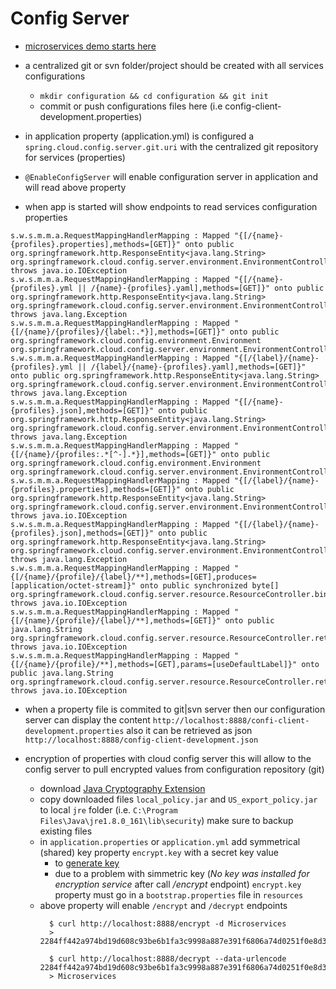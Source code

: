 # Config Server
* [microservices demo starts here](https://github.com/maurofokker/microservices-demo)

* a centralized git or svn folder/project should be created with all services configurations
  * `mkdir configuration && cd configuration && git init`
  * commit or push configurations files here (i.e config-client-development.properties)

* in application property (application.yml) is configured a `spring.cloud.config.server.git.uri` with the centralized
git repository for services (properties)
* `@EnableConfigServer` will enable configuration server in application and will read above property
* when app is started will show endpoints to read services configuration properties

```
s.w.s.m.m.a.RequestMappingHandlerMapping : Mapped "{[/{name}-{profiles}.properties],methods=[GET]}" onto public org.springframework.http.ResponseEntity<java.lang.String> org.springframework.cloud.config.server.environment.EnvironmentController.properties(java.lang.String,java.lang.String,boolean) throws java.io.IOException
s.w.s.m.m.a.RequestMappingHandlerMapping : Mapped "{[/{name}-{profiles}.yml || /{name}-{profiles}.yaml],methods=[GET]}" onto public org.springframework.http.ResponseEntity<java.lang.String> org.springframework.cloud.config.server.environment.EnvironmentController.yaml(java.lang.String,java.lang.String,boolean) throws java.lang.Exception
s.w.s.m.m.a.RequestMappingHandlerMapping : Mapped "{[/{name}/{profiles}/{label:.*}],methods=[GET]}" onto public org.springframework.cloud.config.environment.Environment org.springframework.cloud.config.server.environment.EnvironmentController.labelled(java.lang.String,java.lang.String,java.lang.String)
s.w.s.m.m.a.RequestMappingHandlerMapping : Mapped "{[/{label}/{name}-{profiles}.yml || /{label}/{name}-{profiles}.yaml],methods=[GET]}" onto public org.springframework.http.ResponseEntity<java.lang.String> org.springframework.cloud.config.server.environment.EnvironmentController.labelledYaml(java.lang.String,java.lang.String,java.lang.String,boolean) throws java.lang.Exception
s.w.s.m.m.a.RequestMappingHandlerMapping : Mapped "{[/{name}-{profiles}.json],methods=[GET]}" onto public org.springframework.http.ResponseEntity<java.lang.String> org.springframework.cloud.config.server.environment.EnvironmentController.jsonProperties(java.lang.String,java.lang.String,boolean) throws java.lang.Exception
s.w.s.m.m.a.RequestMappingHandlerMapping : Mapped "{[/{name}/{profiles:.*[^-].*}],methods=[GET]}" onto public org.springframework.cloud.config.environment.Environment org.springframework.cloud.config.server.environment.EnvironmentController.defaultLabel(java.lang.String,java.lang.String)
s.w.s.m.m.a.RequestMappingHandlerMapping : Mapped "{[/{label}/{name}-{profiles}.properties],methods=[GET]}" onto public org.springframework.http.ResponseEntity<java.lang.String> org.springframework.cloud.config.server.environment.EnvironmentController.labelledProperties(java.lang.String,java.lang.String,java.lang.String,boolean) throws java.io.IOException
s.w.s.m.m.a.RequestMappingHandlerMapping : Mapped "{[/{label}/{name}-{profiles}.json],methods=[GET]}" onto public org.springframework.http.ResponseEntity<java.lang.String> org.springframework.cloud.config.server.environment.EnvironmentController.labelledJsonProperties(java.lang.String,java.lang.String,java.lang.String,boolean) throws java.lang.Exception
s.w.s.m.m.a.RequestMappingHandlerMapping : Mapped "{[/{name}/{profile}/{label}/**],methods=[GET],produces=[application/octet-stream]}" onto public synchronized byte[] org.springframework.cloud.config.server.resource.ResourceController.binary(java.lang.String,java.lang.String,java.lang.String,javax.servlet.http.HttpServletRequest) throws java.io.IOException
s.w.s.m.m.a.RequestMappingHandlerMapping : Mapped "{[/{name}/{profile}/{label}/**],methods=[GET]}" onto public java.lang.String org.springframework.cloud.config.server.resource.ResourceController.retrieve(java.lang.String,java.lang.String,java.lang.String,javax.servlet.http.HttpServletRequest,boolean) throws java.io.IOException
s.w.s.m.m.a.RequestMappingHandlerMapping : Mapped "{[/{name}/{profile}/**],methods=[GET],params=[useDefaultLabel]}" onto public java.lang.String org.springframework.cloud.config.server.resource.ResourceController.retrieve(java.lang.String,java.lang.String,javax.servlet.http.HttpServletRequest,boolean) throws java.io.IOException
```

* when a property file is commited to git|svn server then our configuration server can display the content `http://localhost:8888/confi-client-development.properties`
also it can be retrieved as json `http://localhost:8888/config-client-development.json`

* encryption of properties with cloud config server
  this will allow to the config server to pull encrypted values from configuration repository (git)
  * download [Java Cryptography Extension](http://www.oracle.com/technetwork/java/javase/downloads/jce8-download-2133166.html)
  * copy downloaded files `local_policy.jar` and `US_export_policy.jar` to local `jre` folder (i.e. `C:\Program Files\Java\jre1.8.0_161\lib\security`)
  make sure to backup existing files
  * in `application.properties` or `application.yml` add symmetrical (shared) key property `encrypt.key` with a secret key value
    * to [generate key](https://patrickgrimard.io/2016/03/04/encrypting-and-decrypting-configuration-property-values-in-spring-cloud/)
    * due to a problem with simmetric key (_No key was installed for encryption service_ after call _/encrypt_ endpoint) `encrypt.key` property
    must go in a `bootstrap.properties` file in `resources`
  * above property will enable `/encrypt` and `/decrypt` endpoints
    ```
      $ curl http://localhost:8888/encrypt -d Microservices
      > 2284ff442a974bd19d608c93be6b1fa3c9998a887e391f6806a74d0251f0e8d3
      
      $ curl http://localhost:8888/decrypt --data-urlencode 2284ff442a974bd19d608c93be6b1fa3c9998a887e391f6806a74d0251f0e8d3
      > Microservices
    ```
  